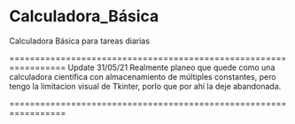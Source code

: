# Calculadora_Básica
Calculadora Básica para tareas diarias

=================================================================
Update 31/05/21
Realmente planeo que quede como una calculadora científica con
almacenamiento de múltiples constantes, pero tengo la limitacion
visual de Tkinter, porlo que por ahi la deje abandonada.

=================================================================
